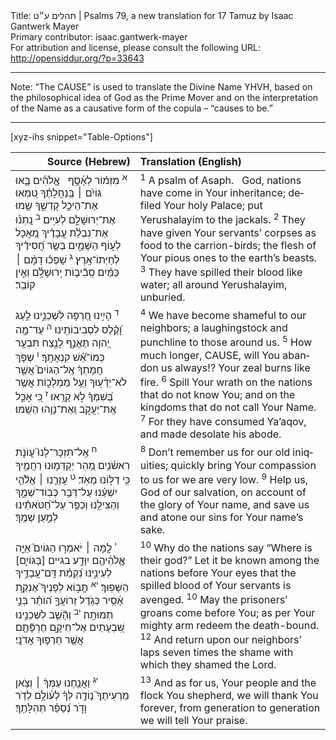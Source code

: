 <html>
<head></head>
<body>
Title: תהלים ע״ט | Psalms 79, a new translation for 17 Tamuz by Isaac Gantwerk Mayer<br />
Primary contributor: isaac.gantwerk-mayer<br />
For attribution and license, please consult the following URL: <a href="http://opensiddur.org/?p=33643">http://opensiddur.org/?p=33643</a>
<p />
<hr />

Note: “The CAUSE” is used to translate the Divine Name YHVH, based on the philosophical idea of God as the Prime Mover and on the interpretation of the Name as a causative form of the copula – “causes to be.”

<hr />

[xyz-ihs snippet="Table-Options"]<table style="margin-left: auto; margin-right: auto;" class="draggable">
<thead><tr><th id="x" style="text-align: right;">Source (Hebrew)</th><th style="text-align: left;">Translation (English)</th></tr></thead>
<tbody>
<tr><td style="vertical-align:top;">
<div class="liturgy" lang="he">
<sup>א</sup>&nbsp;מִזְמ֗וֹר לְאָ֫סָ֥ף 
&nbsp;
אֱ&#x200d;ֽלֹהִ֡ים בָּ֤אוּ גוֹיִ֨ם ׀ בְּֽנַחֲלָתֶ֗ךָ 
טִ֭מְּאוּ אֶת־הֵיכַ֣ל קָדְשֶׁ֑ךָ 
שָׂ֖מוּ אֶת־יְרוּשָׁלִַ֣ם לְעִיִּֽים׃ 
<sup>ב</sup>&nbsp;נָֽתְנ֡וּ אֶת־נִבְלַ֬ת עֲבָדֶ֗יךָ מַ֭אֲכָל לְע֣וֹף הַשָּׁמָ֑יִם 
בְּשַׂ֥ר חֲ֝סִידֶ֗יךָ לְחַיְתוֹ־אָֽרֶץ׃ 
<sup>ג</sup>&nbsp;שָׁפְכ֬וּ דָמָ֨ם ׀ כַּמַּ֗יִם 
סְֽבִ֘יב֤וֹת יְֽרוּשָׁלִָ֗ם וְאֵ֣ין קוֹבֵֽר׃ 
</span></div></td>
 
<td style="vertical-align:top;">
<div class="english" lang="en">
<sup>1</sup>&nbsp;A psalm of Asaph.
&nbsp;
God, nations have come in Your inheritance; 
defiled Your holy Palace; 
put Yerushalayim to the jackals.
<sup>2</sup>&nbsp;They have given Your servants’ corpses as food to the carrion-birds; 
the flesh of Your pious ones to the earth’s beasts.
<sup>3</sup>&nbsp;They have spilled their blood like water; 
all around Yerushalayim, unburied.
</div></td></tr>


<tr><td style="vertical-align:top;">
<div class="liturgy" lang="he">
<sup>ד</sup>&nbsp;הָיִ֣ינוּ חֶ֭רְפָּה לִשְׁכֵנֵ֑ינוּ 
לַ֥עַג וָ֝קֶ֗לֶס לִסְבִיבוֹתֵֽינוּ׃ 
<sup>ה</sup>&nbsp;עַד־מָ֣ה יְ֭הוָה תֶּאֱנַ֣ף לָנֶ֑צַח 
תִּבְעַ֥ר כְּמוֹ־אֵ֝֗שׁ קִנְאָתֶֽךָ׃ 
<sup>ו</sup>&nbsp;שְׁפֹ֤ךְ חֲמָתְךָ֨ אֶֽל־הַגּוֹיִם֮ אֲשֶׁ֪ר לֹא־יְדָ֫ע֥וּךָ 
וְעַ֥ל מַמְלָכ֑וֹת אֲשֶׁ֥ר בְּ֝שִׁמְךָ֗ לֹ֣א קָרָֽאוּ׃ 
<sup>ז</sup>&nbsp;כִּ֭י אָכַ֣ל אֶֽת־יַעֲקֹ֑ב 
וְֽאֶת־נָוֵ֥הוּ הֵשַֽׁמּוּ׃ 
</span></div></td>
 
<td style="vertical-align:top;">
<div class="english" lang="en">
<sup>4</sup>&nbsp;We have become shameful to our neighbors; 
a laughingstock and punchline to those around us.
<sup>5</sup>&nbsp;How much longer, CAUSE, will You abandon us always!? 
Your zeal burns like fire.
<sup>6</sup>&nbsp;Spill Your wrath on the nations that do not know You; 
and on the kingdoms that do not call Your Name.
<sup>7</sup>&nbsp;For they have consumed Ya’aqov, 
and made desolate his abode.
</div></td></tr>


<tr><td style="vertical-align:top;">
<div class="liturgy" lang="he">
<sup>ח</sup>&nbsp;אַֽל־תִּזְכָּר־לָנוּ֮ עֲוֺנֹ֪ת רִאשֹׁ֫נִ֥ים 
מַ֭הֵר יְקַדְּמ֣וּנוּ רַחֲמֶ֑יךָ כִּ֖י דַלּ֣וֹנוּ מְאֹֽד׃ 
<sup>ט</sup>&nbsp;עָזְרֵ֤נוּ ׀ אֱלֹ֘הֵ֤י יִשְׁעֵ֗נוּ עַל־דְּבַ֥ר כְּבֽוֹד־שְׁמֶ֑ךָ 
וְהַצִּילֵ֥נוּ וְכַפֵּ֥ר עַל־חַ֝טֹּאתֵ֗ינוּ לְמַ֣עַן שְׁמֶֽךָ׃ 
</span></div></td>
 
<td style="vertical-align:top;">
<div class="english" lang="en">
<sup>8</sup>&nbsp;Don’t remember us for our old iniquities; 
quickly bring Your compassion to us for we are very low.
<sup>9</sup>&nbsp;Help us, God of our salvation, on account of the glory of Your name, 
and save us and atone our sins for Your name’s sake.
</div></td></tr>


<tr><td style="vertical-align:top;">
<div class="liturgy" lang="he">
<sup>י</sup>&nbsp;לָ֤מָּה ׀ יֹאמְר֣וּ הַגּוֹיִם֮ אַיֵּ֪ה אֱ&#x200d;ֽלֹהֵ֫יהֶ֥ם 
יִוָּדַ֣ע בגיים [בַּגּוֹיִ֣ם] לְעֵינֵ֑ינוּ 
נִ֝קְמַ֗ת דַּֽם־עֲבָדֶ֥יךָ הַשָּׁפֽוּךְ׃ 
<sup>יא</sup>&nbsp;תָּ֤ב֣וֹא לְפָנֶיךָ֮ אֶנְקַ֪ת אָ֫סִ֥יר 
כְּגֹ֥דֶל זְרוֹעֲךָ֑ ה֝וֹתֵ֗ר בְּנֵ֣י תְמוּתָֽה׃ 
<sup>יב</sup>&nbsp;וְהָ֘שֵׁ֤ב לִשְׁכֵנֵ֣ינוּ 
שִׁ֭בְעָתַיִם אֶל־חֵיקָ֑ם חֶרְפָּ֘תָ֤ם אֲשֶׁ֖ר חֵרְפ֣וּךָ אֲדֹנָֽי׃ 
</span></div></td>
 
<td style="vertical-align:top;">
<div class="english" lang="en">
<sup>10</sup>&nbsp;Why do the nations say “Where is their god?” 
Let it be known among the nations before Your eyes 
that the spilled blood of Your servants is avenged.
<sup>10</sup>&nbsp;May the prisoners’ groans come before You; 
as per Your mighty arm redeem the death-bound.
<sup>12</sup>&nbsp;And return upon our neighbors’ laps 
seven times the shame with which they shamed the Lord.
</div></td></tr>


<tr><td style="vertical-align:top;">
<div class="liturgy" lang="he">
<sup>יג</sup>&nbsp;וַאֲנַ֤חְנוּ עַמְּךָ֨ ׀ וְצֹ֥אן מַרְעִיתֶךָ֮ 
נ֤וֹדֶ֥ה לְּךָ֗ לְע֫וֹלָ֥ם 
לְדֹ֥ר וָדֹ֑ר נְ֝סַפֵּ֗ר תְּהִלָּתֶֽךָ׃
</span></div></td>
 
<td style="vertical-align:top;">
<div class="english" lang="en">
<sup>13</sup>&nbsp;And as for us, Your people and the flock You shepherd, 
we will thank You forever, 
from generation to generation we will tell Your praise.
</div></td></tr>
</tbody></table>
</body>
</html>